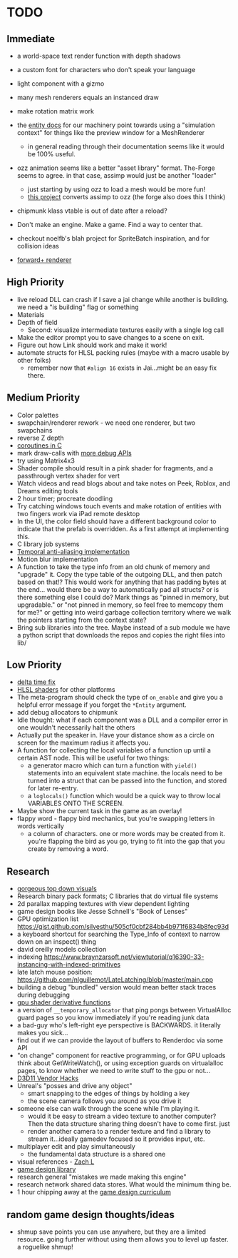# TODO

## Immediate
- a world-space text render function with depth shadows
- a custom font for characters who don't speak your language
- light component with a gizmo
- many mesh renderers equals an instanced draw
- make rotation matrix work
- the [entity docs](https://www.ourmachinery.com/apidoc/plugins/entity/entity.h.html) for our machinery point towards using a "simulation context" for things like the preview window for a MeshRenderer
    - in general reading through their documentation seems like it would be 100% useful.
- ozz animation seems like a better "asset library" format. The-Forge seems to agree. in that case, assimp would just be another "loader"
    - just starting by using ozz to load a mesh would be more fun!
    - [this project](https://github.com/ColinGilbert/ozz-assimp-loader) converts assimp to ozz (the forge also does this I think)

- chipmunk klass vtable is out of date after a reload?
- Don't make an engine. Make a game. Find a way to center that.
- checkout noelfb's blah project for SpriteBatch inspiration, and for collision ideas
- [forward+ renderer](https://github.com/bcrusco/Forward-Plus-Renderer/tree/master/Forward-Plus/Forward-Plus/source/shaders)

## High Priority
- live reload DLL can crash if I save a jai change while another is building. we need a "is building" flag or something
- Materials
- Depth of field
    - Second: visualize intermediate textures easily with a single log call
- Make the editor prompt you to save changes to a scene on exit.
- Figure out how Link should work and make it work!
- automate structs for HLSL packing rules (maybe with a macro usable by other folks)
    - remember now that `#align 16` exists in Jai...might be an easy fix there.

## Medium Priority
- Color palettes
- swapchain/renderer rework - we need one renderer, but two swapchains
- reverse Z depth
- [coroutines in C](https://www.chiark.greenend.org.uk/~sgtatham/coroutines.html)
- mark draw-calls with [more debug APIs](https://seanmiddleditch.com/direct3d-11-debug-api-tricks/)
- try using Matrix4x3 
- Shader compile should result in a pink shader for fragments, and a passthrough vertex shader for vert
- Watch videos and read blogs about and take notes on Peek, Roblox, and Dreams editing tools
- 2 hour timer; procreate doodling
- Try catching windows touch events and make rotation of entities with two fingers work via iPad remote desktop
- In the UI, the color field should have a different background color to
  indicate that the prefab is overridden. As a first attempt at implementing
  this.
- C library job systems
- [Temporal anti-aliasing implementation](https://docs.google.com/document/d/15z2Vp-24S69jiZnxqSHb9dX-A-o4n3tYiPQOCRkCt5Q/edit)
- Motion blur implementation
- A function to take the type info from an old chunk of memory and "upgrade"
  it. Copy the type table of the outgoing DLL, and then patch based on that!?
  This would work for anything that has padding bytes at the end... would there
  be a way to automatically pad all structs? or is there something else I could
  do? Mark things as "pinned in memory, but upgradable." or "not pinned in
      memory, so feel free to memcopy them for me?" or getting into weird
      garbage collection territory where we walk the pointers starting from the
      context state?
- Bring sub libraries into the tree. Maybe instead of a sub module we have a
  python script that downloads the repos and copies the right files into lib/

## Low Priority
- [delta time fix](https://blogs.unity3d.com/2020/10/01/fixing-time-deltatime-in-unity-2020-2-for-smoother-gameplay-what-did-it-take/)
- [HLSL shaders](https://github.com/microsoft/ShaderConductor) for other platforms
- The meta-program should check the type of `on_enable` and give you a helpful
  error message if you forget the `*Entity` argument.
- add debug allocators to chipmunk
- Idle thought: what if each component was a DLL and a compiler error in one
  wouldn't necessarily halt the others
- Actually put the speaker in. Have your distance show as a circle on screen
  for the maximum radius it affects you.
- A function for collecting the local variables of a function up until a
  certain AST node. This will be useful for two things:
    - a generator macro which can turn a function with `yield()` statements
      into an equivalent state machine. the locals need to be turned into a
      struct that can be passed into the function, and stored for later
      re-entry.
    - a `loglocals()` function which would be a quick way to throw local
      VARIABLES ONTO THE SCREEN.
- Maybe show the current task in the game as an overlay!
- flappy word - flappy bird mechanics, but you're swapping letters in words vertically
    - a column of characters. one or more words may be created from it. you're flapping the bird as you go, trying to fit into the gap that you create by removing a word.


## Research
- [gorgeous top down visuals](https://twitter.com/HiWarp/status/1356809034213564416)
- Research binary pack formats; C libraries that do virtual file systems
- 2d parallax mapping textures with view dependent lighting
- game design books like Jesse Schnell's "Book of Lenses"
- GPU optimization list https://gist.github.com/silvesthu/505cf0cbf284bb4b971f6834b8fec93d
- a keyboard shortcut for searching the Type_Info of context to narrow down on an inspect() thing
- david oreilly models collection
- indexing https://www.braynzarsoft.net/viewtutorial/q16390-33-instancing-with-indexed-primitives
- late latch mouse position: https://github.com/nlguillemot/LateLatching/blob/master/main.cpp
- building a debug "bundled" version would mean better stack traces during debugging 
- [gpu shader derivative functions](http://www.aclockworkberry.com/shader-derivative-functions/)
- a version of `__temporary_allocator` that ping pongs between VirtualAlloc guard pages so you know immediately if you're reading junk data
- a bad-guy who's left-right eye perspective is BACKWARDS. it literally makes you sick...
- find out if we can provide the layout of buffers to Renderdoc via some API
- "on change" component for reactive programming, or for GPU uploads
    think about GetWriteWatch(), or using exception guards on virtualalloc pages, to know whether we need to write stuff to the gpu or not...
- [D3D11 Vendor Hacks](https://docs.google.com/spreadsheets/d/1J_HIRVlYK8iI4u6AJrCeb66L5W36UDkd9ExSCku9s_o/edit#gid=0)
- Unreal's "posses and drive any object"
    - smart snapping to the edges of things by holding a key
    - the scene camera follows you around as you drive it
- someone else can walk through the scene while I'm playing it.
    - would it be easy to stream a video texture to another computer? Then the data structure sharing thing doesn't have to come first. just
    - render another camera to a render texture and find a library to stream it...ideally gamedev focused so it provides input, etc.
- multiplayer edit and play simultaneously
    - the fundamental data structure is a shared one
- visual references - [Zach L](https://www.instagram.com/p/CJo8vk4DFkP/?igshid=6euuke12qmrg)
- [game design library](https://nightblade9.github.io/game-design-library/)
- research general "mistakes we made making this engine"
- research network shared data stores. What would the minimum thing be.
- 1 hour chipping away at the [game design curriculum](https://www.riotgames.com/en/urf-academy/curriculum-guide)

## random game design thoughts/ideas
- shmup save points you can use anywhere, but they are a limited resource. going further without using them allows you to level up faster.  a roguelike shmup!
